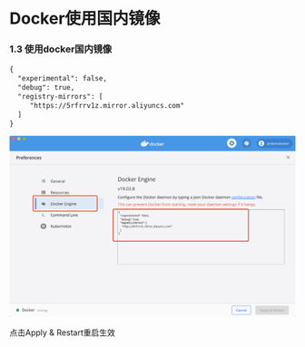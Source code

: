 # Docker使用国内镜像

### 1.3 使用docker国内镜像

```
{
  "experimental": false,
  "debug": true,
  "registry-mirrors": [
     "https://5rfrrv1z.mirror.aliyuncs.com"
  ]
}
```

![image-20200721185718897](imgs/docker-01.png)

点击Apply & Restart重启生效